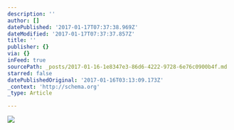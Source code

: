 ```yaml
---
description: ''
author: []
datePublished: '2017-01-17T07:37:38.969Z'
dateModified: '2017-01-17T07:37:37.857Z'
title: ''
publisher: {}
via: {}
inFeed: true
sourcePath: _posts/2017-01-16-1e8347e3-86d6-4222-9728-6e76c0900b4f.md
starred: false
datePublishedOriginal: '2017-01-16T03:13:09.173Z'
_context: 'http://schema.org'
_type: Article

---
```

![](https://the-grid-user-content.s3-us-west-2.amazonaws.com/08f4366d-0da4-42bc-a0dc-d2b08b022785.jpg)